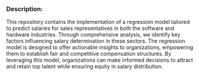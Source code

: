 ### Description:
This repository contains the implementation of a regression model tailored to predict salaries for sales representatives in both the software and hardware industries. Through comprehensive analysis, we identify key factors influencing salary determination in these sectors. The regression model is designed to offer actionable insights to organizations, empowering them to establish fair and competitive compensation structures. By leveraging this model, organizations can make informed decisions to attract and retain top talent while ensuring equity in salary distribution.
